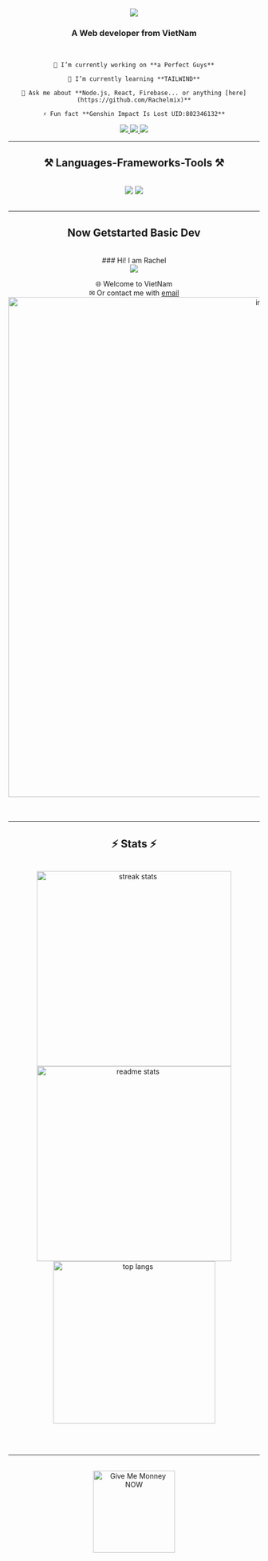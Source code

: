 <h1 align="center">
    <img
        src="https://readme-typing-svg.herokuapp.com/?font=Righteous&size=35&center=true&vCenter=true&width=500&height=70&duration=4000&lines=Hi+There!+👋;+I'm+Luminous!;" />
</h1>

<h3 align="center">A Web developer from VietNam</h3>

<br />

<div align="center">

    🔭 I’m currently working on **a Perfect Guys**

    🌱 I’m currently learning **TAILWIND**

    💬 Ask me about **Node.js, React, Firebase... or anything [here](https://github.com/Rachelmix)**

    ⚡ Fun fact **Genshin Impact Is Lost UID:802346132**

</div>

<div align="center">
    <a href="mailto:pedro.sales.tungxeko912@gmail.com">
        <img src="https://img.shields.io/badge/Gmail-333333?style=for-the-badge&logo=gmail&logoColor=red" />
    </a>
    <a href="https://linkedin.com/in/pedro-sales-muniz" target="_blank">
        <img src="https://img.shields.io/badge/LinkedIn-0077B5?style=for-the-badge&logo=linkedin&logoColor=white"
            target="_blank" />
    </a>
    <a href="https://salesp07.github.io" target="_blank">
        <img src="https://img.shields.io/badge/Portfolio-FF5722?style=for-the-badge&logo=todoist&logoColor=white"
            target="_blank" /> <!-- sqlite, safari, google-chrome are other good icon options -->
    </a>
</div>

<hr />

<h2 align="center">⚒️ Languages-Frameworks-Tools ⚒️</h2>
<br />
<div align="center">
    <img src="https://skillicons.dev/icons?i=react,bootstrap,mui,html,css,vscode,github,figma,tailwind,git,r" />
    <img
        src="https://skillicons.dev/icons?i=nodejs,python,javascript,typescript,express,firebase,mongodb,c,java,nextjs,mysql,flask" /><br>
</div>

<br />
<hr />

<div align="center">
    <h2>Now Getstarted Basic Dev </h2>
    <br>
    ### Hi! I am Rachel <br>
    <img align="right center    "
        src="https://github-readme-stats.vercel.app/api?username=Rachelmix&count_private=true&show_icons=true&line_height=25" />


 🌐 Welcome to VietNam <br>
✉ Or contact me with [email](mailto:tungxeko912@gmail.com) <br>
  <img style="width:1000px;" alt="img" src="https://media1.tenor.com/m/0KmaqQiWXiwAAAAC/huo-huo-huohuo.gif" />
  <br/><br/><br/>
</div>

<hr />

<h2 align="center">⚡ Stats ⚡</h2>
<br>
<div align=center>
    <img width=390
        src="https://github-readme-streak-stats-salesp07.vercel.app/?user=salesp07&count_private=true&theme=react&border_radius=10"
        alt="streak stats" />
    <img width=390
        src="https://github-readme-stats-salesp07.vercel.app/api?username=salesp07&count_private=true&show_icons=true&theme=react&rank_icon=github&border_radius=10"
        alt="readme stats" />
    <br />
    <img width=325 align="center"
        src="https://github-readme-stats-salesp07.vercel.app/api/top-langs/?username=salesp07&hide=HTML&langs_count=8&layout=compact&theme=react&border_radius=10&size_weight=0.5&count_weight=0.5&exclude_repo=github-readme-stats"
        alt="top langs" />
</div>

<br /><br />

<hr />

<br />

<div align="center">
        <a target='_blank'><img with='1400px' height='64' style='border:0px;height:164px;'
                src="https://encrypted-tbn0.gstatic.com/images?q=tbn:ANd9GcRGPOMQPrizXM5IQNj3UKyxp_rJQ8vQ6TY7p1gt4FmAWKwyeDmAwyp8c4ybXX2EOn6KFQU&usqp=CAU"
                border='0' alt='Give Me Monney NOW' /></a>
    
</div>

<br />
